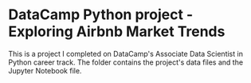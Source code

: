 # DataCamp Python project - Exploring Airbnb Market Trends
This is a project I completed on DataCamp's Associate Data Scientist in Python career track. 
The folder contains the project's data files and the Jupyter Notebook file.
